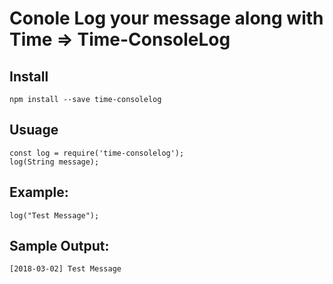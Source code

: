 Conole Log your message along with Time => Time-ConsoleLog
=======================================

## Install

    npm install --save time-consolelog

## Usuage

    const log = require('time-consolelog');
    log(String message);

## Example:

    log("Test Message");

## Sample Output:

    [2018-03-02] Test Message
